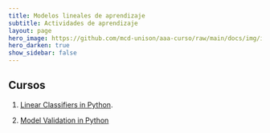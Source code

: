 ```yaml
---
title: Modelos lineales de aprendizaje 
subtitle: Actividades de aprendizaje
layout: page
hero_image: https://github.com/mcd-unison/aaa-curso/raw/main/docs/img/intro-banner.jpeg
hero_darken: true
show_sidebar: false
---
```


## Cursos

1. [Linear Classifiers in Python](https://www.datacamp.com/courses/linear-classifiers-in-python). 

2. [Model Validation in Python](https://www.datacamp.com/courses/model-validation-in-python)

